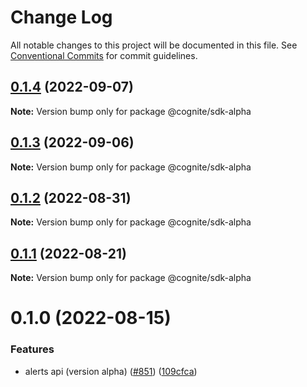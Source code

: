 # Change Log

All notable changes to this project will be documented in this file.
See [Conventional Commits](https://conventionalcommits.org) for commit guidelines.

## [0.1.4](https://github.com/cognitedata/cognite-sdk-js/compare/@cognite/sdk-alpha@0.1.3...@cognite/sdk-alpha@0.1.4) (2022-09-07)

**Note:** Version bump only for package @cognite/sdk-alpha





## [0.1.3](https://github.com/cognitedata/cognite-sdk-js/compare/@cognite/sdk-alpha@0.1.2...@cognite/sdk-alpha@0.1.3) (2022-09-06)

**Note:** Version bump only for package @cognite/sdk-alpha





## [0.1.2](https://github.com/cognitedata/cognite-sdk-js/compare/@cognite/sdk-alpha@0.1.1...@cognite/sdk-alpha@0.1.2) (2022-08-31)

**Note:** Version bump only for package @cognite/sdk-alpha





## [0.1.1](https://github.com/cognitedata/cognite-sdk-js/compare/@cognite/sdk-alpha@0.1.0...@cognite/sdk-alpha@0.1.1) (2022-08-21)

**Note:** Version bump only for package @cognite/sdk-alpha





# 0.1.0 (2022-08-15)


### Features

* alerts api (version alpha) ([#851](https://github.com/cognitedata/cognite-sdk-js/issues/851)) ([109cfca](https://github.com/cognitedata/cognite-sdk-js/commit/109cfca9d70902b4aae36d27a1b7a2528df5d4bc))
